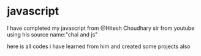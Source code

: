 # javascript
I have completed my javascript from @Hitesh Choudhary sir from youtube using his source name:"chai and js"

here is all codes i have learned from him and created some projects also
